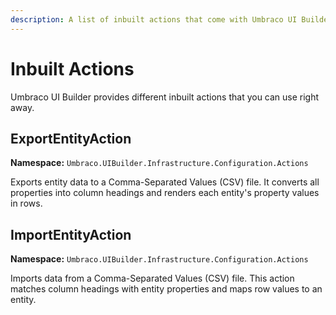 ```yaml
---
description: A list of inbuilt actions that come with Umbraco UI Builder.
---
```


# Inbuilt Actions

Umbraco UI Builder provides different inbuilt actions that you can use right away.

## ExportEntityAction

**Namespace:** `Umbraco.UIBuilder.Infrastructure.Configuration.Actions`  

Exports entity data to a Comma-Separated Values (CSV) file. It converts all properties into column headings and renders each entity's property values in rows.

## ImportEntityAction

**Namespace:** `Umbraco.UIBuilder.Infrastructure.Configuration.Actions`

Imports data from a Comma-Separated Values (CSV) file. This action matches column headings with entity properties and maps row values to an entity.
